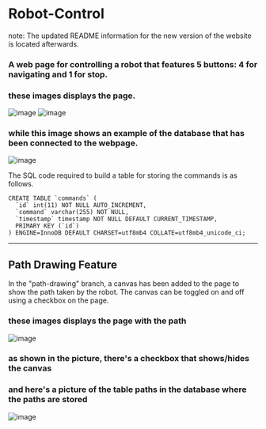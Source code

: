 # Robot-Control

note: The updated README information for the new version of the website is located afterwards.

### A web page for controlling a robot that features 5 buttons: 4 for navigating and 1 for stop.
### these images displays the page.
![image](https://github.com/oAmadu/Robot-Control/assets/90242708/64a03459-4e3e-417c-8d58-309a952de100)
![image](https://github.com/oAmadu/Robot-Control/assets/90242708/d894d85e-c7dd-4fa5-95fe-f4dc5a0040db)




### while this image shows an example of the database that has been connected to the webpage.
![image](https://github.com/oAmadu/Robot-Control/assets/90242708/570aa853-8cbf-42cc-9598-3936c98a8b3d)


The SQL code required to build a table for storing the commands is as follows.
``` 
CREATE TABLE `commands` (
  `id` int(11) NOT NULL AUTO_INCREMENT,
  `command` varchar(255) NOT NULL,
  `timestamp` timestamp NOT NULL DEFAULT CURRENT_TIMESTAMP,
  PRIMARY KEY (`id`)
) ENGINE=InnoDB DEFAULT CHARSET=utf8mb4 COLLATE=utf8mb4_unicode_ci;
 ```

---
## Path Drawing Feature
In the "path-drawing" branch, a canvas has been added to the page to show the path taken by the robot. The canvas can be toggled on and off using a checkbox on the page.


### these images displays the page with the path
![image](https://github.com/oAmadu/Robot-Control/assets/90242708/8622315f-35c7-4259-b9d1-ed187525f5c0)
### as shown in the picture, there's a checkbox that shows/hides the canvas


### and here's a picture of the table paths in the database where the paths are stored
![image](https://github.com/oAmadu/Robot-Control/assets/90242708/5393b287-4966-4cb2-9bee-2eb877a33523)


